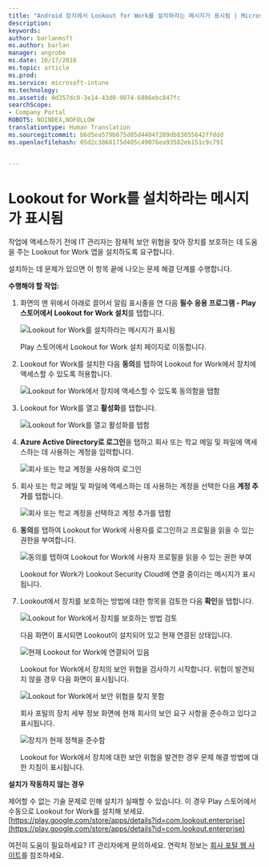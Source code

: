 ```yaml
---
title: "Android 장치에서 Lookout for Work를 설치하라는 메시지가 표시됨 | Microsoft 문서"
description: 
keywords: 
author: barlanmsft
ms.author: barlan
manager: angrobe
ms.date: 10/17/2016
ms.topic: article
ms.prod: 
ms.service: microsoft-intune
ms.technology: 
ms.assetid: 0d357dc0-3e14-43d0-9874-6886ebc847fc
searchScope:
- Company Portal
ROBOTS: NOINDEX,NOFOLLOW
translationtype: Human Translation
ms.sourcegitcommit: b6d5ea579b675d85d4404f289db83055642ffddd
ms.openlocfilehash: 05d2c3868175d405c49076ea93582eb151c9c791


---
```


# <a name="you-are-prompted-to-install-lookout-for-work"></a>Lookout for Work를 설치하라는 메시지가 표시됨

작업에 액세스하기 전에 IT 관리자는 잠재적 보안 위협을 찾아 장치를 보호하는 데 도움을 주는 Lookout for Work 앱을 설치하도록 요구합니다.

설치하는 데 문제가 있으면 이 항목 끝에 나오는 문제 해결 단계를 수행합니다.


**수행해야 할 작업:**

1.  화면의 맨 위에서 아래로 끌어서 알림 표시줄을 연 다음 **필수 응용 프로그램 - Play 스토어에서 Lookout for Work 설치**를 탭합니다.

    ![Lookout for Work를 설치하라는 메시지가 표시됨](./media/lookout-required-app-install-android.png)

    Play 스토어에서 Lookout for Work 설치 페이지로 이동합니다.

2.  Lookout for Work를 설치한 다음 **동의**를 탭하여 Lookout for Work에서 장치에 액세스할 수 있도록 허용합니다.

    ![Lookout for Work에서 장치에 액세스할 수 있도록 동의함을 탭함](./media/lookout-accept-store-permissions-android.png)

3. Lookout for Work를 열고 **활성화**를 탭합니다.

    ![Lookout for Work를 열고 활성화를 탭함](./media/lookout-activate-button-android.png)

4. **Azure Active Directory로 로그인**을 탭하고 회사 또는 학교 메일 및 파일에 액세스하는 데 사용하는 계정을 입력합니다.

    ![회사 또는 학교 계정을 사용하여 로그인](./media/lookout-sign-in-azure-android.png)

5. 회사 또는 학교 메일 및 파일에 액세스하는 데 사용하는 계정을 선택한 다음 **계정 추가**를 탭합니다.

    ![회사 또는 학교 계정을 선택하고 계정 추가를 탭함](./media/lookout-pick-account-android.png)

6. **동의**를 탭하여 Lookout for Work에 사용자를 로그인하고 프로필을 읽을 수 있는 권한을 부여합니다.

    ![동의를 탭하여 Lookout for Work에 사용자 프로필을 읽을 수 있는 권한 부여](./media/lookout-needs-permission-to-view-profile-android.png)

    Lookout for Work가 Lookout Security Cloud에 연결 중이라는 메시지가 표시됩니다.

7. Lookout에서 장치를 보호하는 방법에 대한 항목을 검토한 다음 **확인**을 탭합니다.

    ![Lookout for Work에서 장치를 보호하는 방법 검토](./media/lookout-how-it-protects-your-device-android.png)

    다음 화면이 표시되면 Lookout이 설치되어 있고 현재 연결된 상태입니다.

    ![현재 Lookout for Work에 연결되어 있음](./media/lookout-you-are-now-connected-android.png)

    Lookout for Work에서 장치의 보안 위협을 검사하기 시작합니다. 위협이 발견되지 않을 경우 다음 화면이 표시됩니다.

    ![Lookout for Work에서 보안 위협을 찾지 못함](./media/lookout-scan-no-threats-found-android.png)

    회사 포털의 장치 세부 정보 화면에 현재 회사의 보안 요구 사항을 준수하고 있다고 표시됩니다.

    ![장치가 현재 정책을 준수함](./media/lookout-device-now-compliant-android.png)

    Lookout for Work에서 장치에 대한 보안 위협을 발견한 경우 문제 해결 방법에 대한 지침이 표시됩니다.

**설치가 작동하지 않는 경우**

제어할 수 없는 기술 문제로 인해 설치가 실패할 수 있습니다. 이 경우 Play 스토어에서 수동으로 Lookout for Work를 설치해 보세요. [https://play.google.com/store/apps/details?id=com.lookout.enterprise](https://play.google.com/store/apps/details?id=com.lookout.enterprise) 

여전히 도움이 필요하세요? IT 관리자에게 문의하세요. 연락처 정보는 [회사 포털 웹 사이트](http://portal.manage.microsoft.com)를 참조하세요.



<!--HONumber=Dec16_HO2-->


